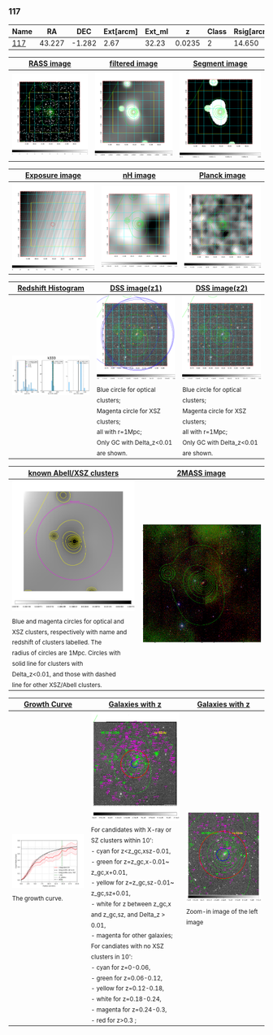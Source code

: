 <div STYLE="page-break-after: always;"></div>

### 117

|Name          |RA          |DEC      | Ext[arcm] | Ext_ml | z    | Class| Rsig[arcmin] | CRsig[c/s] | CR500[c/s] | R500[Mpc] |L500[erg/s]|F500[erg/s/cm^2]| M500[Msun]|Tx[keV]|beta|GC(XSZ,Delta_z<0.01)| GC(OPT,Delta_z<0.01)|GC|alias|
|--------------|------------|------------|---|---|-----------|--------|------|------|----|----|----|----|----|----|----|----|----|----|---|
|[117](script/117.md)     | 43.227       | -1.282       | 2.67    | 32.23   | 0.0235 | 2   | 14.650 |0.475 |0.515 |0.611 |1.021e+43 |8.128e-12 |6.642e+13 |1.676 |0.471 |MCXC, |N, |MCXC, |k333|

|[RASS image](../image/117/117_img.pdf)|[filtered image](../image/117/117_fil.pdf)|[Segment image](../image/117/117_seg.pdf)|
|-------------------|--------------------|-------------------|
| <img src="../image/117/117_img.png" width="300">  | <img src="../image/117/117_fil.png" width="300">   | <img src="../image/117/117_seg.png" width="300">  |

|[Exposure image](../image/117/117_mex.pdf)| [nH image](../image/117/117_nh.pdf)| [Planck image](../image/117/117_p.pdf)|
|-------------------|--------------------|-------------------|
|<img src="../image/117/117_mex.png" width="300">   | <img src="../image/117/117_nh.png" width="300">    | <img src="../image/117/117_p.png" width="300"> |

|[Redshift Histogram](../image/117/117_zg.pdf) | [DSS image(z1)](../image/117/117_dss_z1.pdf)      |  [DSS image(z2)](../image/117/117_dss_z2.pdf)    |
|-------------------|--------------------|-------------------|
|<img src="../image/117/117_zg.png" width="300"> |<img src="../image/117/117_dss_z1.png" width="300"> <sub><br>Blue circle for optical clusters; <br>Magenta circle for XSZ clusters; <br>all with r=1Mpc; <br>Only GC with Delta_z<0.01 are shown. </sub>| <img src="../image/117/117_dss_z2.png" width="300"><sub><br>Blue circle for optical clusters; <br>Magenta circle for XSZ clusters; <br>all with r=1Mpc; <br>Only GC with Delta_z<0.01 are shown. </sub> |

|[known Abell/XSZ clusters](../image/117/117_m.pdf) | [2MASS image](../image/117/117_2mass.pdf)      |
|-------------------|-------------------|
|<img src=../image/117/117_m.png width="300"> <sub><br>Blue and magenta circles for optical and <br>XSZ clusters, respectively with name and <br>redshift of clusters labelled. The <br>radius of circles are 1Mpc. Circles with <br>solid line for clusters with <br>Delta_z<0.01, and those with dashed <br>line for other XSZ/Abell clusters.        </sub>|<img src="../image/117/117_2mass.png" width="300">  |

|[Growth Curve](../image/117/117_gca_all.png) |[Galaxies with z](../image/117/117_opt_ned.pdf) |[Galaxies with z](../image/117/117_opt_ned_zoom.pdf) |
|-------------------|-------------------|-------------------|
| <img src="../image/117/117_gca_all.png" width="300"> <sub><br>The growth curve.</sub>| <img src=../image/117/117_opt_ned.png width="300"> <br><sub> For candidates with X-ray or SZ clusters within 10': <br> - cyan for z<z_gc,xsz-0.01, <br> - green for z=z_gc,x-0.01~ z_gc,x+0.01, <br> - yellow for z=z_gc,sz-0.01~ z_gc,sz+0.01, <br> - white for z between z_gc,x and z_gc,sz, and Delta_z > 0.01, <br> - magenta for other galaxies; <br>For candiates with no XSZ clusters in 10': <br> - cyan for z=0-0.06, <br> - green for z=0.06-0.12, <br> - yellow for z=0.12-0.18, <br> - white for z=0.18-0.24, <br> - magenta for z=0.24-0.3, <br> - red for z>0.3 ;  </sub>|<img src=../image/117/117_opt_ned_zoom.png width="300">  <br><sub> Zoom-in image of the left image</sub>|




